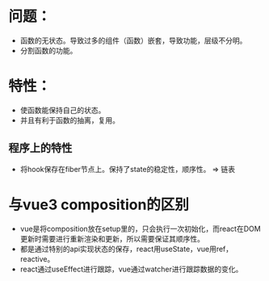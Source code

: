 # 问题：

- 函数的无状态。导致过多的组件（函数）嵌套，导致功能，层级不分明。
- 分割函数的功能。

# 特性：
- 使函数能保持自己的状态。
- 并且有利于函数的抽离，复用。

## 程序上的特性
- 将hook保存在fiber节点上。保持了state的稳定性，顺序性。 => 链表

# 与vue3 composition的区别
- vue是将composition放在setup里的，只会执行一次初始化，而react在DOM更新时需要进行重新渲染和更新，所以需要保证其顺序性。
- 都是通过特别的api实现状态的保存，react用useState，vue用ref，reactive。
- react通过useEffect进行跟踪，vue通过watcher进行跟踪数据的变化。


